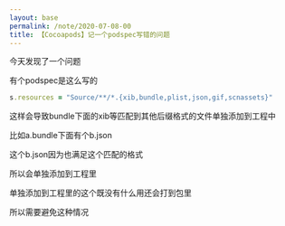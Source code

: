 ```yaml
---
layout: base
permalink: /note/2020-07-08-00
title: 【Cocoapods】记一个podspec写错的问题
---
```


今天发现了一个问题

有个podspec是这么写的

```ruby
s.resources = "Source/**/*.{xib,bundle,plist,json,gif,scnassets}"
```

这样会导致bundle下面的xib等匹配到其他后缀格式的文件单独添加到工程中

比如a.bundle下面有个b.json

这个b.json因为也满足这个匹配的格式

所以会单独添加到工程里

单独添加到工程里的这个既没有什么用还会打到包里

所以需要避免这种情况
